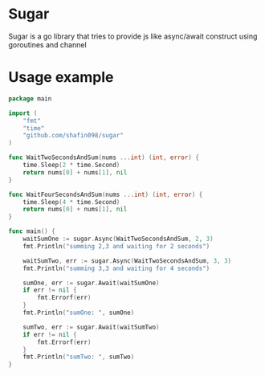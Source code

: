 # Sugar
Sugar is a go library that tries to provide js like async/await construct using goroutines and channel

# Usage example
```go
package main

import (
	"fmt"
	"time"
	"github.com/shafin098/sugar"
)

func WaitTwoSecondsAndSum(nums ...int) (int, error) {
	time.Sleep(2 * time.Second)
	return nums[0] + nums[1], nil
}

func WaitFourSecondsAndSum(nums ...int) (int, error) {
	time.Sleep(4 * time.Second)
	return nums[0] + nums[1], nil
}

func main() {
	waitSumOne := sugar.Async(WaitTwoSecondsAndSum, 2, 3)
	fmt.Println("summing 2,3 and waiting for 2 seconds")

	waitSumTwo, err := sugar.Async(WaitTwoSecondsAndSum, 3, 3)
	fmt.Println("summing 3,3 and waiting for 4 seconds")

	sumOne, err := sugar.Await(waitSumOne)
	if err != nil {
		fmt.Errorf(err)
	}
	fmt.Println("sumOne: ", sumOne)

	sumTwo, err := sugar.Await(waitSumTwo)
	if err != nil {
		fmt.Errorf(err)
	}
	fmt.Println("sumTwo: ", sumTwo)
}

```